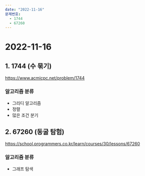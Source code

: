 ```yaml
---
date: "2022-11-16"
문제번호:
  - 1744
  - 67260
---
```


# 2022-11-16

## 1. 1744 (수 묶기)
https://www.acmicpc.net/problem/1744

### 알고리즘 분류
- 그리디 알고리즘
- 정렬
- 많은 조건 분기

## 2. 67260 (동굴 탐험)
https://school.programmers.co.kr/learn/courses/30/lessons/67260

### 알고리즘 분류
- 그래프 탐색